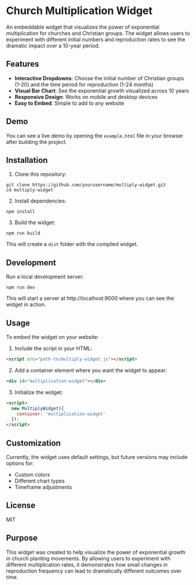 # Church Multiplication Widget

An embeddable widget that visualizes the power of exponential multiplication for churches and Christian groups. The widget allows users to experiment with different initial numbers and reproduction rates to see the dramatic impact over a 10-year period.

## Features

- **Interactive Dropdowns**: Choose the initial number of Christian groups (1-20) and the time period for reproduction (1-24 months)
- **Visual Bar Chart**: See the exponential growth visualized across 10 years
- **Responsive Design**: Works on mobile and desktop devices
- **Easy to Embed**: Simple to add to any website

## Demo

You can see a live demo by opening the `example.html` file in your browser after building the project.

## Installation

1. Clone this repository:
```
git clone https://github.com/yourusername/multiply-widget.git
cd multiply-widget
```

2. Install dependencies:
```
npm install
```

3. Build the widget:
```
npm run build
```

This will create a `dist` folder with the compiled widget.

## Development

Run a local development server:

```
npm run dev
```

This will start a server at http://localhost:9000 where you can see the widget in action.

## Usage

To embed the widget on your website:

1. Include the script in your HTML:
```html
<script src="path-to/multiply-widget.js"></script>
```

2. Add a container element where you want the widget to appear:
```html
<div id="multiplication-widget"></div>
```

3. Initialize the widget:
```html
<script>
  new MultiplyWidget({
    container: 'multiplication-widget'
  });
</script>
```

## Customization

Currently, the widget uses default settings, but future versions may include options for:
- Custom colors
- Different chart types
- Timeframe adjustments

## License

MIT

## Purpose

This widget was created to help visualize the power of exponential growth in church planting movements. By allowing users to experiment with different multiplication rates, it demonstrates how small changes in reproduction frequency can lead to dramatically different outcomes over time. 
